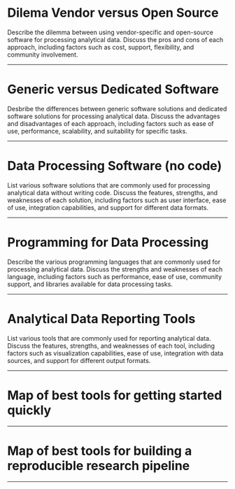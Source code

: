 # Dilema Vendor versus Open Source

Describe the dilemma between using vendor-specific and open-source software for processing analytical data. Discuss the pros and cons of each approach, including factors such as cost, support, flexibility, and community involvement.

---

# Generic versus Dedicated Software

Desbribe the differences between generic software solutions and dedicated software solutions for processing analytical data. Discuss the advantages and disadvantages of each approach, including factors such as ease of use, performance, scalability, and suitability for specific tasks.

---

# Data Processing Software (no code)

List various software solutions that are commonly used for processing analytical data without writing code. Discuss the features, strengths, and weaknesses of each solution, including factors such as user interface, ease of use, integration capabilities, and support for different data formats.

---

# Programming for Data Processing

Describe the various programming languages that are commonly used for processing analytical data. Discuss the strengths and weaknesses of each language, including factors such as performance, ease of use, community support, and libraries available for data processing tasks.

---

# Analytical Data Reporting Tools

List various tools that are commonly used for reporting analytical data. Discuss the features, strengths, and weaknesses of each tool, including factors such as visualization capabilities, ease of use, integration with data sources, and support for different output formats.

---

# Map of best tools for getting started quickly



---

# Map of best tools for building a reproducible research pipeline



---